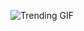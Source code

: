 
<!-- GIF_SECTION -->
![Trending GIF](https://media3.giphy.com/media/v1.Y2lkPThiYjIxNzcyb2Ewa2h1a3dlb2VoNGJ0ZmY3a2NzYnVuZXJiMnZkc2hmeHRscG51OCZlcD12MV9naWZzX3NlYXJjaCZjdD1n/xT8qBsOjMOcdeGJIU8/giphy.gif)
<!-- END_GIF_SECTION -->
